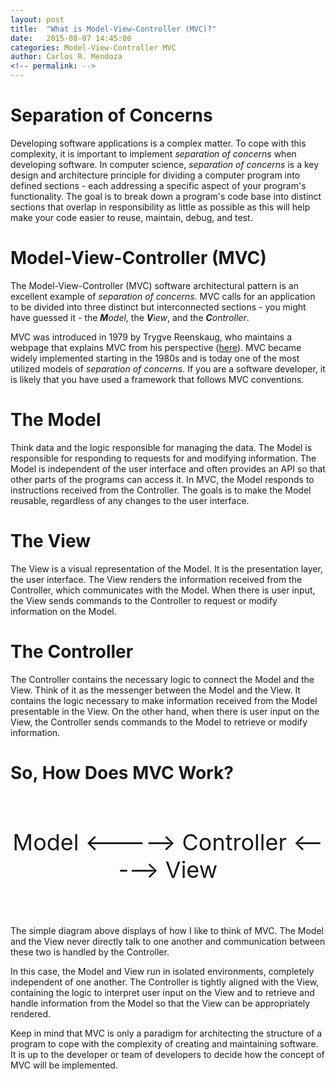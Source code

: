 ```yaml
---
layout: post
title:  "What is Model-View-Controller (MVC)?"
date:   2015-08-07 14:45:00
categories: Model-View-Controller MVC
author: Carlos R. Mendoza
<!-- permalink: -->
---
```


# Separation of Concerns
Developing software applications is a complex matter. To cope with this complexity, it is important to implement *separation of concerns* when developing software. In computer science, *separation of concerns* is a key design and architecture principle for dividing a computer program into defined sections - each addressing a specific aspect of your program's functionality. The goal is to break down a program's code base into distinct sections that overlap in responsibility as little as possible as this will help make your code easier to reuse, maintain, debug, and test.

# Model-View-Controller (MVC)
The Model-View-Controller (MVC) software architectural pattern is an excellent example of *separation of concerns*. MVC calls for an application to be divided into three distinct but interconnected sections - you might have guessed it - the _**M**odel_, the _**V**iew_, and the _**C**ontroller_. 

MVC was introduced in 1979 by Trygve Reenskaug, who maintains a webpage that explains MVC from his perspective ([here](http://heim.ifi.uio.no/~trygver/themes/mvc/mvc-index.html)). MVC became widely implemented starting in the 1980s and is today one of the most utilized models of *separation of concerns*. If you are a software developer, it is likely that you have used a framework that follows MVC conventions.

# The **M**odel

Think data and the logic responsible for managing the data. The Model is responsible for responding to requests for and modifying information. The Model is independent of the user interface and often provides an API so that other parts of the programs can access it. In MVC, the Model responds to instructions received from the Controller. The goals is to make the Model reusable, regardless of any changes to the user interface. 

# The **V**iew

The View is a visual representation of the Model. It is the presentation layer, the user interface. The View renders the information received from the Controller, which communicates with the Model. When there is user input, the View sends commands to the Controller to request or modify information on the Model. 

# The **C**ontroller

The Controller contains the necessary logic to connect the Model and the View. Think of it as the messenger between the Model and the View. It contains the logic necessary to make information received from the Model presentable in the View. On the other hand, when there is user input on the View, the Controller sends commands to the Model to retrieve or modify information. 

# So, How Does MVC Work?
<br>
<p style="font-size: 36px; text-align: center;">Model <-----> Controller <-----> View</p>
<br>

The simple diagram above displays of how I like to think of MVC. The Model and the View never directly talk to one another and communication between these two is handled by the Controller.

In this case, the Model and View run in isolated environments, completely independent of one another. The Controller is tightly aligned with the View, containing the logic to interpret user input on the View and to retrieve and handle information from the Model so that the View can be appropriately rendered. 

Keep in mind that MVC is only a paradigm for architecting the structure of a program to cope with the complexity of creating and maintaining software. It is up to the developer or team of developers to decide how the concept of MVC will be implemented.